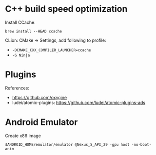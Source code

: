 # C++ build speed optimization

Install CCache:
```
brew install --HEAD ccache
```

CLion: CMake -> Settings, add following to profile:
- `-DCMAKE_CXX_COMPILER_LAUNCHER=ccache`
- `-G Ninja`



# Plugins

References:
- https://github.com/oxygine
- ludei/atomic-plugins: https://github.com/ludei/atomic-plugins-ads

# Android Emulator

Create x86 image
```
$ANDROID_HOME/emulator/emulator @Nexus_S_API_29 -gpu host -no-boot-anim
```


